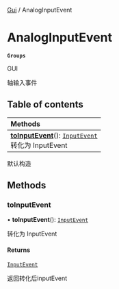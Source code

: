 [Gui](../groups/Gui.Gui.md) / AnalogInputEvent

# AnalogInputEvent <Badge type="tip" text="Class" /> <Score text="AnalogInputEvent" />

**`Groups`**

GUI

轴输入事件

## Table of contents

| Methods |
| :-----|
| **[toInputEvent](UI.AnalogInputEvent.md#toinputevent)**(): [`InputEvent`](UI.InputEvent.md) <br> 转化为 InputEvent|

默认构造

## Methods

### toInputEvent <Score text="toInputEvent" /> 

• **toInputEvent**(): [`InputEvent`](UI.InputEvent.md) <Badge type="tip" text="client" />

转化为 InputEvent


#### Returns

[`InputEvent`](UI.InputEvent.md)

返回转化后inputEvent
